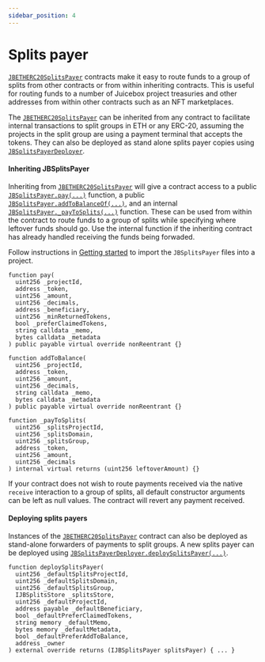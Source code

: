 ```yaml
---
sidebar_position: 4
---
```


# Splits payer

[`JBETHERC20SplitsPayer`](/api/contracts/or-utilities/jbetherc20splitspayer/README.md) contracts make it easy to route funds to a group of splits from other contracts or from within inheriting contracts. This is useful for routing funds to a number of Juicebox project treasuries and other addresses from within other contracts such as an NFT marketplaces.

The [`JBETHERC20SplitsPayer`](/api/contracts/or-utilities/jbetherc20splitspayer/README.md) can be inherited from any contract to facilitate internal transactions to split groups in ETH or any ERC-20, assuming the projects in the split group are using a payment terminal that accepts the tokens. They can also be deployed as stand alone splits payer copies using [`JBSplitsPayerDeployer`](/api/contracts/or-utilities/jbetherc20splitspayerdeployer).

#### Inheriting JBSplitsPayer

Inheriting from [`JBETHERC20SplitsPayer`](/api/contracts/or-utilities/jbetherc20splitspayer/README.md) will give a contract access to a public [`JBSplitsPayer.pay(...)`](/api/contracts/or-utilities/jbetherc20splitspayer/write/pay.md) function, a public [`JBSplitsPayer.addToBalanceOf(...)`](/api/contracts/or-utilities/jbetherc20splitspayer/write/addtobalanceof.md), and an internal [`JBSplitsPayer._payToSplits(...)`](/api/contracts/or-utilities/jbetherc20splitspayer/write/-_paytosplits.md) function. These can be used from within the contract to route funds to a group of splits while specifying where leftover funds should go. Use the internal function if the inheriting contract has already handled receiving the funds being forwaded.

Follow instructions in [Getting started](/build/getting-started.md) to import the `JBSplitsPayer` files into a project.

```
function pay(
  uint256 _projectId,
  address _token,
  uint256 _amount,
  uint256 _decimals,
  address _beneficiary,
  uint256 _minReturnedTokens,
  bool _preferClaimedTokens,
  string calldata _memo,
  bytes calldata _metadata
) public payable virtual override nonReentrant {}
```

```
function addToBalance(
  uint256 _projectId,
  address _token,
  uint256 _amount,
  uint256 _decimals,
  string calldata _memo,
  bytes calldata _metadata
) public payable virtual override nonReentrant {}
```

```
function _payToSplits(
  uint256 _splitsProjectId,
  uint256 _splitsDomain,
  uint256 _splitsGroup,
  address _token,
  uint256 _amount,
  uint256 _decimals
) internal virtual returns (uint256 leftoverAmount) {}
```

If your contract does not wish to route payments received via the native `receive` interaction to a group of splits, all default constructor arguments can be left as null values. The contract will revert any payment received.

#### Deploying splits payers

Instances of the [`JBETHERC20SplitsPayer`](/api/contracts/or-utilities/jbetherc20splitspayer/README.md) contract can also be deployed as stand-alone forwarders of payments to split groups. A new splits payer can be deployed using [`JBSplitsPayerDeployer.deploySplitsPayer(...)`](/api/contracts/or-utilities/jbetherc20splitspayerdeployer/write/deploysplitspayer.md).

```
function deploySplitsPayer(
  uint256 _defaultSplitsProjectId,
  uint256 _defaultSplitsDomain,
  uint256 _defaultSplitsGroup,
  IJBSplitsStore _splitsStore,
  uint256 _defaultProjectId,
  address payable _defaultBeneficiary,
  bool _defaultPreferClaimedTokens,
  string memory _defaultMemo,
  bytes memory _defaultMetadata,
  bool _defaultPreferAddToBalance,
  address _owner
) external override returns (IJBSplitsPayer splitsPayer) { ... }
```
